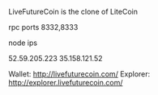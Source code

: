 LiveFutureCoin is the clone of LiteCoin

rpc ports 8332,8333

node ips

52.59.205.223 35.158.121.52

Wallet: http://livefuturecoin.com/ Explorer: http://explorer.livefuturecoin.com/
